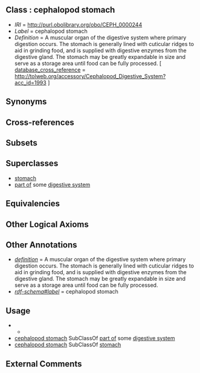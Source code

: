 
## Class : cephalopod stomach

 * *IRI* = http://purl.obolibrary.org/obo/CEPH_0000244
 * *Label* = cephalopod stomach
 * *Definition* = A muscular organ of the digestive system where primary digestion occurs. The stomach is generally lined with cuticular ridges to aid in grinding food, and is supplied with digestive enzymes from the digestive gland. The stomach may be greatly expandable in size and serve as a storage area until food can be fully processed. [ [database_cross_reference](../../ef/oboInOwl#hasDbXref.md) = http://tolweb.org/accessory/Cephalopod_Digestive_System?acc_id=1993 ]

## Synonyms


## Cross-references


## Subsets


## Superclasses

 * [stomach](../../UBERON/45/UBERON_0000945.md)
 * [part of](../../BFO/50/BFO_0000050.md) some [digestive system](../../UBERON/07/UBERON_0001007.md)

## Equivalencies


## Other Logical Axioms


## Other Annotations

 * *[definition](../../IAO/15/IAO_0000115.md)* = A muscular organ of the digestive system where primary digestion occurs. The stomach is generally lined with cuticular ridges to aid in grinding food, and is supplied with digestive enzymes from the digestive gland. The stomach may be greatly expandable in size and serve as a storage area until food can be fully processed.
 * *[rdf-schema#label](../../el/rdf-schema#label.md)* = cephalopod stomach

## Usage

 * -
 * [cephalopod stomach](../../CEPH/44/CEPH_0000244.md) SubClassOf [part of](../../BFO/50/BFO_0000050.md) some [digestive system](../../UBERON/07/UBERON_0001007.md)
 * [cephalopod stomach](../../CEPH/44/CEPH_0000244.md) SubClassOf [stomach](../../UBERON/45/UBERON_0000945.md)

## External Comments


